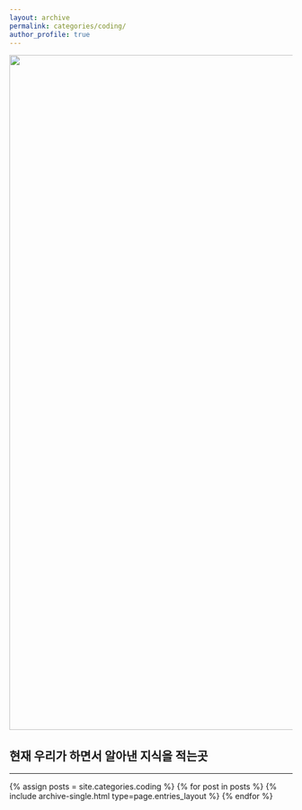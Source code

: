 ```yaml
---
layout: archive
permalink: categories/coding/
author_profile: true
---
```

<img src="{{ site.url }}{{ site.baseurl }}/assets/image/coding/mainpage.jpg" 
style=" width: 100vw; height: 30vh; 
        object-fit: cover;
        ">
<h2>현재 우리가 하면서 알아낸 지식을 적는곳</h2>
<hr>
{% assign posts = site.categories.coding %}
{% for post in posts %} {% include archive-single.html type=page.entries_layout %} {% endfor %}